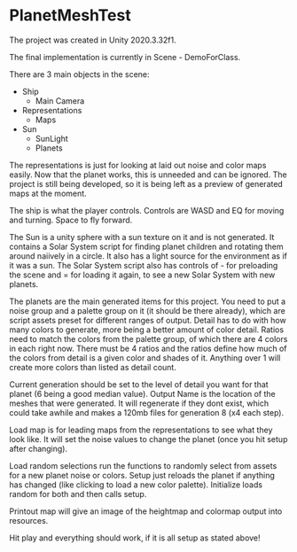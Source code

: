 # PlanetMeshTest
 
The project was created in Unity 2020.3.32f1.

The final implementation is currently in Scene - DemoForClass.

There are 3 main objects in the scene:

* Ship
    * Main Camera
* Representations
    * Maps
* Sun
    * SunLight
    * Planets

The representations is just for looking at laid out noise and color maps easily. Now that the planet works, this is unneeded and can be ignored. The project is still being developed, so it is being left as a preview of generated maps at the moment.

The ship is what the player controls. Controls are WASD and EQ for moving and turning. Space to fly forward.

The Sun is a unity sphere with a sun texture on it and is not generated. It contains a Solar System script for finding planet children and rotating them around naiively in a circle. It also has a light source for the environment as if it was a sun. The Solar System script also has controls of - for preloading the scene and = for loading it again, to see a new Solar System with new planets.

The planets are the main generated items for this project. You need to put a noise group and a palette group on it (it should be there already), which are script assets preset for different ranges of output. Detail has to do with how many colors to generate, more being a better amount of color detail. Ratios need to match the colors from the palette group, of which there are 4 colors in each right now. There must be 4 ratios and the ratios define how much of the colors from detail is a given color and shades of it. Anything over 1 will create more colors than listed as detail count.

Current generation should be set to the level of detail you want for that planet (6 being a good median value). Output Name is the location of the meshes that were generated. It will regenerate if they dont exist, which could take awhile and makes a 120mb files for generation 8 (x4 each step).

Load map is for leading maps from the representations to see what they look like. It will set the noise values to change the planet (once you hit setup after changing).

Load random selections run the functions to randomly select from assets for a new planet noise or colors. Setup just reloads the planet if anything has changed (like clicking to load a new color palette). Initialize loads random for both and then calls setup.

Printout map will give an image of the heightmap and colormap output into resources.

Hit play and everything should work, if it is all setup as stated above!
